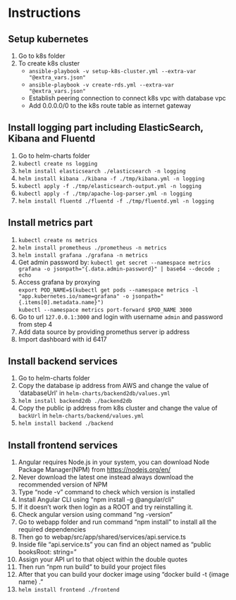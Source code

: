 # Instructions

## Setup kubernetes
1. Go to k8s folder
2. To create k8s cluster  
    * `ansible-playbook -v setup-k8s-cluster.yml --extra-var "@extra_vars.json" `
    * `ansible-playbook -v create-rds.yml --extra-var "@extra_vars.json"`
    * Establish peering connection to connect k8s vpc with database vpc
    * Add 0.0.0.0/0 to the k8s route table as internet gateway

## Install logging part including ElasticSearch, Kibana and Fluentd
1. Go to helm-charts folder
2. `kubectl create ns logging`
3. `helm install elasticsearch ./elasticsearch -n logging`
4. `helm install kibana ./kibana -f ./tmp/kibana.yml -n logging`
5. `kubectl apply -f ./tmp/elasticsearch-output.yml -n logging`
6. `kubectl apply -f ./tmp/apache-log-parser.yml -n logging`
7. `helm install fluentd ./fluentd -f ./tmp/fluentd.yml -n logging`

## Install metrics part
1. `kubectl create ns metrics`
2. `helm install prometheus ./prometheus -n metrics`
3. `helm install grafana ./grafana -n metrics`
4. Get admin password by: `kubectl get secret --namespace metrics grafana -o jsonpath="{.data.admin-password}" | base64 --decode ; echo`
5. Access grafana by proxying  
`export POD_NAME=$(kubectl get pods --namespace metrics -l "app.kubernetes.io/name=grafana" -o jsonpath="{.items[0].metadata.name}")`  
`kubectl --namespace metrics port-forward $POD_NAME 3000`
6. Go to url `127.0.0.1:3000` and login with username `admin` and password from step 4
7. Add data source by providing promethus server ip address
8. Import dashboard with id 6417

## Install backend services
1. Go to helm-charts folder
2. Copy the database ip address from AWS and change the value of 'databaseUrl' in `helm-charts/backend2db/values.yml`
3. `helm install backend2db ./backend2db`
4. Copy the public ip address from k8s cluster and change the value of `backUrl` in `helm-charts/backend/values.yml`
5. `helm install backend ./backend`

## Install frontend services
1. Angular requires Node.js in your system, you can download Node Package Manager(NPM) from https://nodejs.org/en/
2. Never download the latest one instead always download the recommended version of NPM
3. Type “node -v” command to check which version is installed
4. Install Angular CLI using "npm install -g @angular/cli"
5. If it doesn’t work then login as a ROOT and try reinstalling it.
6. Check angular version using command “ng -version”
7. Go to webapp folder and run command “npm install” to install all the required dependencies
8. Then go to webap/src/app/shared/services/api.service.ts
9. Inside file “api.service.ts” you can find an object named as “public booksRoot: string=”
10. Assign your API url to that object within the double quotes
11. Then run “npm run build” to build your project files
12. After that you can build your docker image using “docker build -t {image name} .”
13. `helm install frontend ./frontend`
